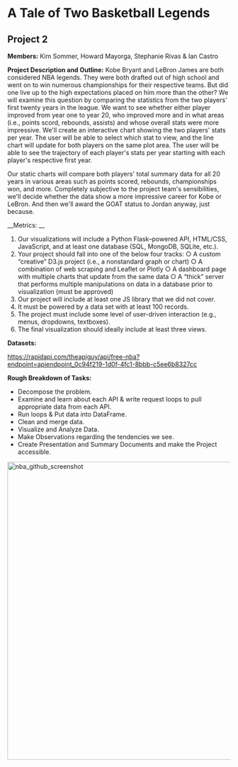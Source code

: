 # A Tale of Two Basketball Legends

## Project 2

__Members:__ Kim Sommer, Howard Mayorga, Stephanie Rivas & Ian Castro 

__Project Description and Outline:__ Kobe Bryant and LeBron James are both considered NBA legends. They were both drafted out of high school and went on to win numerous championships for their respective teams. But did one live up to the high expectations placed on him more than the other? We will examine this question by comparing the statistics from the two players' first twenty years in the league. We want to see whether either player improved from year one to year 20, who improved more and in what areas (i.e., points scord, rebounds, assists) and whose overall stats were more impressive. We'll create an interactive chart showing the two players' stats per year. The user will be able to select which stat to view, and the line chart will update for both players on the same plot area. The user will be able to see the trajectory of each player's stats per year starting with each player's respective first year. 

Our static charts will compare both players' total summary data for all 20 years in various areas such as points scored, rebounds, championships won, and more. Completely subjective to the project team's sensibilities, we'll decide whether the data show a more impressive career for Kobe or LeBron. And then we'll award the GOAT status to Jordan anyway, just because.

__Metrics: __
1. Our visualizations will include a Python Flask–powered API, HTML/CSS, JavaScript, and at least one database (SQL, MongoDB, SQLite, etc.). 
2. Your project should fall into one of the below four tracks: 
	○ A custom “creative” D3.js project (i.e., a nonstandard graph or chart) 
	○ A combination of web scraping and Leaflet or Plotly 
	○ A dashboard page with multiple charts that update from the same data 
	○ A “thick” server that performs multiple manipulations on data in a database prior to visualization (must be approved) 
3. Our project will include at least one JS library that we did not cover. 
4. It must be powered by a data set with at least 100 records. 
5. The project must include some level of user-driven interaction (e.g., menus, dropdowns, textboxes). 
6. The final visualization should ideally include at least three views. 

__Datasets:__

https://rapidapi.com/theapiguy/api/free-nba?endpoint=apiendpoint_0c94f219-1d0f-4fc1-8bbb-c5ee6b8327cc

__Rough Breakdown of Tasks:__
* Decompose the problem.
* Examine and learn about each API & write request loops to pull appropriate data from each API.
* Run loops & Put data into DataFrame.
* Clean and merge  data.
* Visualize and Analyze Data.
* Make Observations regarding the tendencies we see.
* Create Presentation and Summary Documents and make the Project accessible.

<img width="673" alt="nba_github_screenshot" src="https://user-images.githubusercontent.com/74261427/119831931-bd63b980-becb-11eb-8f57-c9ea65acaad9.PNG">
